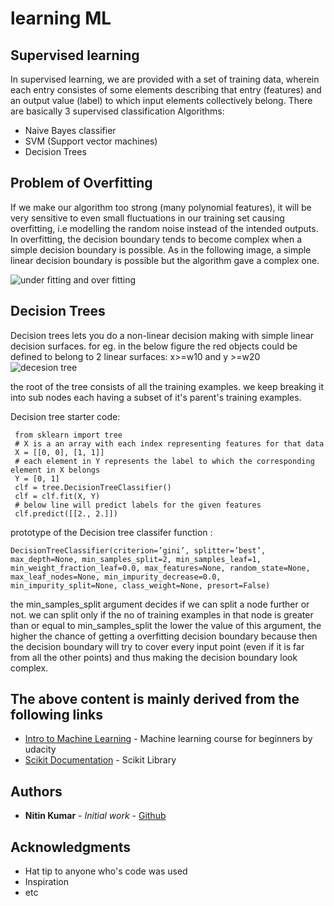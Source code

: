 # learning ML

## Supervised learning
In supervised learning, we are provided with a set of training data, wherein each entry consistes 
of some elements describing that entry (features) and an output value (label) to which input elements
collectively belong. There are basically 3 supervised classification Algorithms:
 * Naive Bayes classifier
 * SVM (Support vector machines)
 * Decision Trees

## Problem of Overfitting
If we make our algorithm too strong (many polynomial features), it will be very sensitive to even small fluctuations in our training
set causing overfitting, i.e modelling the random noise instead of the intended outputs.
In overfitting, the decision boundary tends to become complex when a simple decision boundary is possible.
As in the following image, a simple linear decision boundary is possible but the algorithm
gave a complex one.

![under fitting and over fitting](https://i.stack.imgur.com/yhkx4.jpg)

## Decision Trees
Decision trees lets you do a non-linear decision making with simple linear decision surfaces.
for eg. in the below figure the red objects could be defined to belong to 2 linear surfaces:
x>=w10 and y >=w20
![decesion tree](https://image.slidesharecdn.com/lecture02ml4ltmarinasantini2013-130827052029-phpapp02/95/lecture-02-machine-learning-for-language-technology-decision-trees-and-nearest-neighbors-10-638.jpg?cb=1378716784)

the root of the tree consists of all the training examples. we keep breaking it into sub nodes each having a subset of it's parent's training examples.

Decision tree starter code:
```
 from sklearn import tree
 # X is a an array with each index representing features for that data
 X = [[0, 0], [1, 1]]
 # each element in Y represents the label to which the corresponding element in X belongs
 Y = [0, 1]
 clf = tree.DecisionTreeClassifier()
 clf = clf.fit(X, Y)
 # below line will predict labels for the given features
 clf.predict([[2., 2.]])
```

prototype of the Decision tree classifer function :

```
DecisionTreeClassifier(criterion=’gini’, splitter=’best’, max_depth=None, min_samples_split=2, min_samples_leaf=1, min_weight_fraction_leaf=0.0, max_features=None, random_state=None, max_leaf_nodes=None, min_impurity_decrease=0.0, min_impurity_split=None, class_weight=None, presort=False)
```

the min_samples_split argument decides if we can split a node further or not. we can split 
only if the no of training examples in that node is greater than or equal to min_samples_split
the lower the value of this argument, the higher the chance of getting a overfitting decision
boundary because then the decision boundary will try to cover every input point (even if
it is far from all the other points) and thus making the decision boundary look complex.




## The above content is mainly derived from the following links

* [Intro to Machine Learning](https://in.udacity.com/course/intro-to-machine-learning--ud120/?) - Machine learning course for beginners by udacity
* [Scikit Documentation](http://scikit-learn.org/stable/index.html) - Scikit Library
<!--
## Contributing

Please read [CONTRIBUTING.md](https://gist.github.com/PurpleBooth/b24679402957c63ec426) for details on our code of conduct, and the process for submitting pull requests to us.

-->
## Authors

* **Nitin Kumar** - *Initial work* - [Github](https://github.com/Nitinkmr)

<!--
## License

This project is licensed under the MIT License - see the [LICENSE.md](LICENSE.md) file for details
-->
## Acknowledgments

* Hat tip to anyone who's code was used
* Inspiration
* etc
